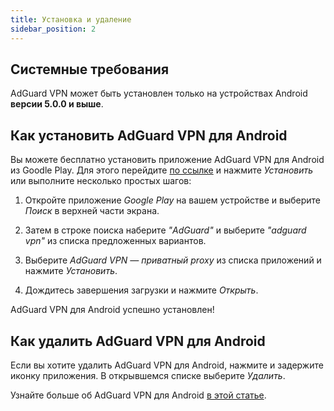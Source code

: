```yaml
---
title: Установка и удаление
sidebar_position: 2
---
```


## Системные требования

AdGuard VPN может быть установлен только на устройствах Android **версии 5.0.0 и выше**.

## Как установить AdGuard VPN для Android

Вы можете бесплатно установить приложение AdGuard VPN для Android из Goodle Play. Для этого перейдите [по ссылке](https://play.google.com/store/apps/details?id=com.adguard.vpn) и нажмите *Установить* или выполните несколько простых шагов:

1. Откройте приложение *Google Play* на вашем устройстве и выберите *Поиск* в верхней части экрана.

2. Затем в строке поиска наберите *"AdGuard"* и выберите *"adguard vpn"* из списка предложенных вариантов.

3. Выберите *AdGuard VPN — приватный proxy* из списка приложений и нажмите *Установить*.

4. Дождитесь завершения загрузки и нажмите *Открыть*.

AdGuard VPN для Android успешно установлен!

## Как удалить AdGuard VPN для Android

Если вы хотите удалить AdGuard VPN для Android, нажмите и задержите иконку приложения. В открывшемся списке выберите *Удалить*.

Узнайте больше об AdGuard VPN для Android [в этой статье](/adguard-vpn-for-android/overview).
